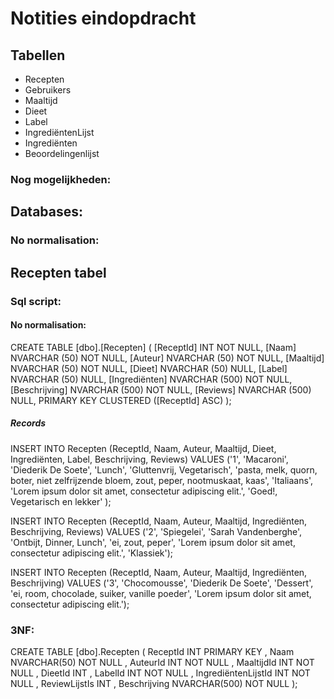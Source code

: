# Notities eindopdracht

## Tabellen

 - Recepten
 - Gebruikers
 - Maaltijd
 - Dieet
 - Label
 - IngrediëntenLijst
 - Ingrediënten
 - Beoordelingenlijst

### Nog mogelijkheden: 

## Databases:

### No normalisation:



## Recepten tabel
### Sql script:
#### No normalisation:

CREATE TABLE [dbo].[Recepten] (
    [ReceptId]     INT            NOT NULL,
    [Naam]         NVARCHAR (50)  NOT NULL,
    [Auteur]       NVARCHAR (50)  NOT NULL,
    [Maaltijd]     NVARCHAR (50)  NOT NULL,
    [Dieet]        NVARCHAR (50)  NULL,
    [Label]        NVARCHAR (50)  NULL,
    [Ingrediënten] NVARCHAR (500) NOT NULL,
    [Beschrijving] NVARCHAR (500) NOT NULL,
    [Reviews]      NVARCHAR (500) NULL,
    PRIMARY KEY CLUSTERED ([ReceptId] ASC)
);

##### Records

INSERT INTO Recepten (ReceptId, Naam, Auteur, Maaltijd, Dieet, Ingrediënten, Label, Beschrijving, Reviews)
VALUES ('1', 'Macaroni', 'Diederik De Soete', 'Lunch', 'Gluttenvrij, Vegetarisch', 'pasta, melk, quorn, boter, niet zelfrijzende bloem, zout, peper, nootmuskaat, kaas', 'Italiaans', 'Lorem ipsum dolor sit amet, consectetur adipiscing elit.', 'Goed!, Vegetarisch en lekker' );

INSERT INTO Recepten (ReceptId, Naam, Auteur, Maaltijd, Ingrediënten, Beschrijving, Reviews)
VALUES ('2', 'Spiegelei', 'Sarah Vandenberghe', 'Ontbijt, Dinner, Lunch', 'ei, zout, peper', 'Lorem ipsum dolor sit amet, consectetur adipiscing elit.', 'Klassiek');

INSERT INTO Recepten (ReceptId, Naam, Auteur, Maaltijd, Ingrediënten, Beschrijving)
VALUES ('3', 'Chocomousse', 'Diederik De Soete', 'Dessert', 'ei, room, chocolade, suiker, vanille poeder', 'Lorem ipsum dolor sit amet, consectetur adipiscing elit.');


### 3NF:

CREATE TABLE [dbo].Recepten (
	ReceptId INT PRIMARY KEY
	, Naam NVARCHAR(50) NOT NULL
	, AuteurId INT NOT NULL
	, MaaltijdId INT NOT NULL
	, DieetId INT
	, LabelId INT NOT NULL
	, IngrediëntenLijstId INT NOT NULL
	, ReviewLijstIs INT 
	, Beschrijving NVARCHAR(500) NOT NULL
	);